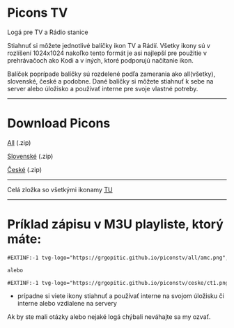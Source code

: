 # Picons TV
Logá pre TV a Rádio stanice


Stiahnuť si môžete jednotlivé balíčky ikon TV a Rádií. Všetky ikony sú v rozlíšení 1024x1024 nakoľko tento formát je asi najlepší pre použitie v prehrávačoch ako Kodi a v iných, ktoré podporujú načítanie ikon.


Balíček poprípade balíčky sú rozdelené podľa zamerania ako all(všetky), slovenské, české a podobne. Dané balíčky si môžete stiahnuť k sebe na server alebo úložisko a používať interne pre svoje vlastné potreby.

<hr>

# Download Picons
 
[All](https://minhaskamal.github.io/DownGit/#/home?url=https://github.com/GrgoPitic/piconstv/tree/main/all) (.zip)

[Slovenské](https://minhaskamal.github.io/DownGit/#/home?url=https://github.com/GrgoPitic/piconstv/tree/master/main/slovenske) (.zip)

[České](https://minhaskamal.github.io/DownGit/#/home?url=https://github.com/GrgoPitic/piconstv/tree/master/main/ceske) (.zip)

<hr>

Celá zložka so všetkými ikonamy [TU](https://github.com/GrgoPitic/piconstv/tree/master/all)

<hr>

# Príklad zápisu v M3U playliste, ktorý máte:

```markdown
#EXTINF:-1 tvg-logo="https://grgopitic.github.io/piconstv/all/amc.png", AMC

alebo

#EXTINF:-1 tvg-logo="https://grgopitic.github.io/piconstv/ceske/ct1.png", ČT1

```
- prípadne si viete ikony stiahnuť a používať interne na svojom úložisku či interne alebo vzdialene na servery

Ak by ste mali otázky alebo nejaké logá chýbali neváhajte sa my ozvať.
